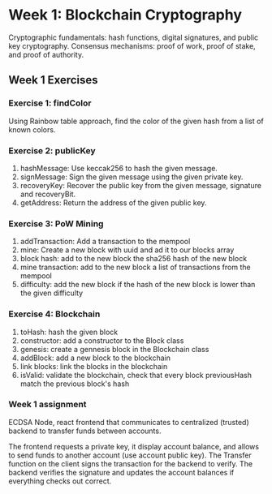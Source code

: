 # Week 1: Blockchain Cryptography

Cryptographic fundamentals: hash functions, digital signatures, and public key cryptography.
Consensus mechanisms: proof of work, proof of stake, and proof of authority.

## Week 1 Exercises

### Exercise 1: findColor

Using Rainbow table approach, find the color of the given hash from a list of known colors.

### Exercise 2: publicKey

1. hashMessage: Use keccak256 to hash the given message.
2. signMessage: Sign the given message using the given private key.
3. recoveryKey: Recover the public key from the given message, signature and recoveryBit.
4. getAddress: Return the address of the given public key.

### Exercise 3: PoW Mining

1. addTransaction: Add a transaction to the mempool
2. mine: Create a new block with uuid and ad it to our blocks array
3. block hash: add to the new block the sha256 hash of the new block
4. mine transaction: add to the new block a list of transactions from the mempool
5. difficulty: add the new block if the hash of the new block is lower than the given difficulty

### Exercise 4: Blockchain

1. toHash: hash the given block
2. constructor: add a constructor to the Block class
3. genesis: create a gennesis block in the Blockchain class
4. addBlock: add a new block to the blockchain
5. link blocks: link the blocks in the blockchain
6. isValid: validate the blockchain, check that every block previousHash match the previous block's hash

### Week 1 assignment

ECDSA Node, react frontend that communicates to centralized (trusted) backend to transfer funds between accounts.

The frontend requests a private key, it display account balance, and allows to send funds to another account (use account public key).
The Transfer function on the client signs the transaction for the backend to verify.
The backend verifies the signature and updates the account balances if everything checks out correct.
